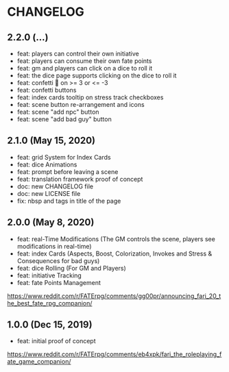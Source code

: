 # CHANGELOG

## 2.2.0 (...)

- feat: players can control their own initiative
- feat: players can consume their own fate points
- feat: gm and players can click on a dice to roll it
- feat: the dice page supports clicking on the dice to roll it
- feat: confetti 🎉 on >= 3 or <= -3
- feat: confetti buttons
- feat: index cards tooltip on stress track checkboxes
- feat: scene button re-arrangement and icons
- feat: scene "add npc" button
- feat: scene "add bad guy" button

## 2.1.0 (May 15, 2020)

- feat: grid System for Index Cards
- feat: dice Animations
- feat: prompt before leaving a scene
- feat: translation framework proof of concept
- doc: new CHANGELOG file
- doc: new LICENSE file
- fix: nbsp and tags in title of the page

## 2.0.0 (May 8, 2020)

- feat: real-Time Modifications (The GM controls the scene, players see modifications in real-time)
- feat: index Cards (Aspects, Boost, Colorization, Invokes and Stress & Consequences for bad guys)
- feat: dice Rolling (For GM and Players)
- feat: initiative Tracking
- feat: fate Points Management

https://www.reddit.com/r/FATErpg/comments/gg00pr/announcing_fari_20_the_best_fate_rpg_companion/

## 1.0.0 (Dec 15, 2019)

- feat: initial proof of concept

https://www.reddit.com/r/FATErpg/comments/eb4xpk/fari_the_roleplaying_fate_game_companion/
